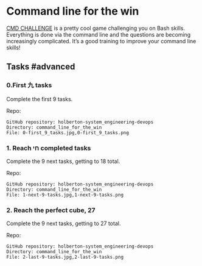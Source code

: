 # Command line for the win

[CMD CHALLENGE](https://cmdchallenge.com/) is a pretty cool game challenging you on Bash skills. Everything is done via the command line and the questions are becoming increasingly complicated. It’s a good training to improve your command line skills!

## Tasks #advanced

### 0.First 九 tasks

Complete the first 9 tasks.

Repo:

    GitHub repository: holberton-system_engineering-devops
    Directory: command_line_for_the_win
    File: 0-first_9_tasks.jpg,0-first_9_tasks.png

### 1. Reach חי completed tasks

Complete the 9 next tasks, getting to 18 total.

Repo:

    GitHub repository: holberton-system_engineering-devops
    Directory: command_line_for_the_win
    File: 1-next-9-tasks.jpg,1-next-9-tasks.png

### 2. Reach the perfect cube, 27

Complete the 9 next tasks, getting to 27 total.

Repo:

    GitHub repository: holberton-system_engineering-devops
    Directory: command_line_for_the_win
    File: 2-last-9-tasks.jpg,2-last-9-tasks.png
